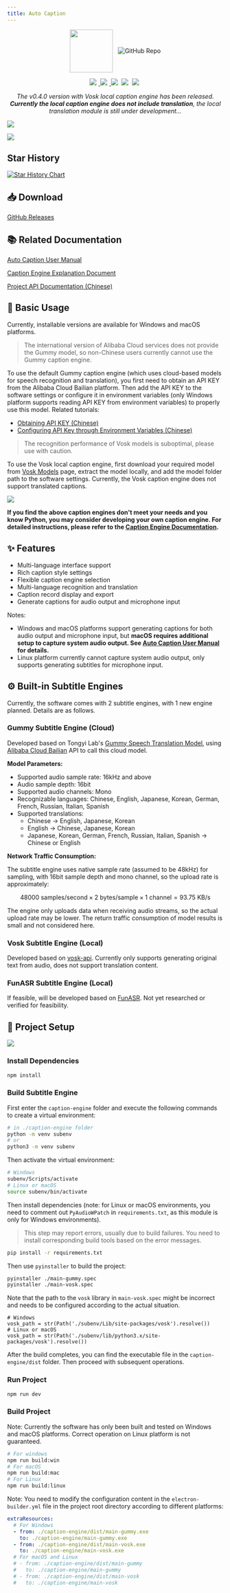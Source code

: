 ```yaml
---
title: Auto Caption
---
```


<style scoped>
.multi-img img {
    display: inline-block;
    vertical-align: middle;
}
</style>

<div align="center" >
    <div class="multi-img">
        <img src="/projects/auto-caption/icon.png" width="100px" height="100px"/>
        &nbsp;
        <a href="https://github.com/HiMeditator/auto-caption">
            <img src="https://github-readme-stats.vercel.app/api/pin/?username=HiMeditator&repo=auto-caption" alt="GitHub Repo"/>
        </a>
    </div>
    <p>
      <a href="https://github.com/HiMeditator/auto-caption/releases">
        <img style="display: inline-block;margin-right:5px;" src="https://img.shields.io/badge/release-0.4.0-blue">
      </a>
      <a href="https://github.com/HiMeditator/auto-caption/issues">
        <img style="display: inline-block;margin-right:5px;" src="https://img.shields.io/github/issues/HiMeditator/auto-caption?color=orange">
      </a>
      <img style="display: inline-block;margin-right:5px;" src="https://img.shields.io/github/languages/top/HiMeditator/auto-caption?color=royalblue">
      <img style="display: inline-block;margin-right:5px;" src="https://img.shields.io/github/repo-size/HiMeditator/auto-caption?color=green">
      <img style="display: inline-block;margin-right:5px;" src="https://img.shields.io/github/stars/HiMeditator/auto-caption?style=social">
    </p>
    <p><i>The v0.4.0 version with Vosk local caption engine has been released. <b>Currently the local caption engine does not include translation</b>, the local translation module is still under development...</i></p>
</div>

![](/projects/auto-caption/main_en.png)

![](/projects/auto-caption/main_mac_en.png)

## Star History

<a href="https://www.star-history.com/#HiMeditator/auto-caption&Date">
 <picture>
   <source media="(prefers-color-scheme: dark)" srcset="https://api.star-history.com/svg?repos=HiMeditator/auto-caption&type=Date&theme=dark" />
   <source media="(prefers-color-scheme: light)" srcset="https://api.star-history.com/svg?repos=HiMeditator/auto-caption&type=Date" />
   <img alt="Star History Chart" src="https://api.star-history.com/svg?repos=HiMeditator/auto-caption&type=Date" />
 </picture>
</a>

## 📥 Download

[GitHub Releases](https://github.com/HiMeditator/auto-caption/releases)

## 📚 Related Documentation

[Auto Caption User Manual](https://github.com/HiMeditator/auto-caption/blob/main/docs/user-manual/en.md)

[Caption Engine Explanation Document](https://github.com/HiMeditator/auto-caption/blob/main/docs/engine-manual/en.md)

[Project API Documentation (Chinese)](https://github.com/HiMeditator/auto-caption/blob/main/docs/api-docs/electron-ipc.md)

## 📖 Basic Usage

Currently, installable versions are available for Windows and macOS platforms.

> The international version of Alibaba Cloud services does not provide the Gummy model, so non-Chinese users currently cannot use the Gummy caption engine.

To use the default Gummy caption engine (which uses cloud-based models for speech recognition and translation), you first need to obtain an API KEY from the Alibaba Cloud Bailian platform. Then add the API KEY to the software settings or configure it in environment variables (only Windows platform supports reading API KEY from environment variables) to properly use this model. Related tutorials:

- [Obtaining API KEY (Chinese)](https://help.aliyun.com/zh/model-studio/get-api-key)
- [Configuring API Key through Environment Variables (Chinese)](https://help.aliyun.com/zh/model-studio/configure-api-key-through-environment-variables)

> The recognition performance of Vosk models is suboptimal, please use with caution.

To use the Vosk local caption engine, first download your required model from [Vosk Models](https://alphacephei.com/vosk/models) page, extract the model locally, and add the model folder path to the software settings. Currently, the Vosk caption engine does not support translated captions.

![](/projects/auto-caption/vosk_en.png)

**If you find the above caption engines don't meet your needs and you know Python, you may consider developing your own caption engine. For detailed instructions, please refer to the [Caption Engine Documentation](https://github.com/HiMeditator/auto-caption/blob/main/docs/engine-manual/en.md).**

## ✨ Features

- Multi-language interface support
- Rich caption style settings
- Flexible caption engine selection
- Multi-language recognition and translation
- Caption record display and export
- Generate captions for audio output and microphone input

Notes:
- Windows and macOS platforms support generating captions for both audio output and microphone input, but **macOS requires additional setup to capture system audio output. See [Auto Caption User Manual](https://github.com/HiMeditator/auto-caption/blob/main/docs/user-manual/en.md) for details.**
- Linux platform currently cannot capture system audio output, only supports generating subtitles for microphone input.

## ⚙️ Built-in Subtitle Engines

Currently, the software comes with 2 subtitle engines, with 1 new engine planned. Details are as follows.

### Gummy Subtitle Engine (Cloud)

Developed based on Tongyi Lab's [Gummy Speech Translation Model](https://help.aliyun.com/zh/model-studio/gummy-speech-recognition-translation/), using [Alibaba Cloud Bailian](https://bailian.console.aliyun.com) API to call this cloud model.

**Model Parameters:**

- Supported audio sample rate: 16kHz and above
- Audio sample depth: 16bit
- Supported audio channels: Mono
- Recognizable languages: Chinese, English, Japanese, Korean, German, French, Russian, Italian, Spanish
- Supported translations:
  - Chinese → English, Japanese, Korean
  - English → Chinese, Japanese, Korean
  - Japanese, Korean, German, French, Russian, Italian, Spanish → Chinese or English

**Network Traffic Consumption:**

The subtitle engine uses native sample rate (assumed to be 48kHz) for sampling, with 16bit sample depth and mono channel, so the upload rate is approximately:

$$
48000\ \text{samples/second} \times 2\ \text{bytes/sample} \times 1\ \text{channel}  = 93.75\ \text{KB/s}
$$

The engine only uploads data when receiving audio streams, so the actual upload rate may be lower. The return traffic consumption of model results is small and not considered here.

### Vosk Subtitle Engine (Local)

Developed based on [vosk-api](https://github.com/alphacep/vosk-api). Currently only supports generating original text from audio, does not support translation content.

### FunASR Subtitle Engine (Local)

If feasible, will be developed based on [FunASR](https://github.com/modelscope/FunASR). Not yet researched or verified for feasibility.

## 🚀 Project Setup

![](/projects/auto-caption/structure_en.png)

### Install Dependencies

```bash
npm install
```

### Build Subtitle Engine

First enter the `caption-engine` folder and execute the following commands to create a virtual environment:

```bash
# in ./caption-engine folder
python -m venv subenv
# or
python3 -m venv subenv
```

Then activate the virtual environment:

```bash
# Windows
subenv/Scripts/activate
# Linux or macOS
source subenv/bin/activate
```

Then install dependencies (note: for Linux or macOS environments, you need to comment out `PyAudioWPatch` in `requirements.txt`, as this module is only for Windows environments).

> This step may report errors, usually due to build failures. You need to install corresponding build tools based on the error messages.

```bash
pip install -r requirements.txt
```

Then use `pyinstaller` to build the project:

```bash
pyinstaller ./main-gummy.spec
pyinstaller ./main-vosk.spec
```

Note that the path to the `vosk` library in `main-vosk.spec` might be incorrect and needs to be configured according to the actual situation.

```
# Windows
vosk_path = str(Path('./subenv/Lib/site-packages/vosk').resolve())
# Linux or macOS
vosk_path = str(Path('./subenv/lib/python3.x/site-packages/vosk').resolve())
```

After the build completes, you can find the executable file in the `caption-engine/dist` folder. Then proceed with subsequent operations.

### Run Project

```bash
npm run dev
```

### Build Project

Note: Currently the software has only been built and tested on Windows and macOS platforms. Correct operation on Linux platform is not guaranteed.

```bash
# For windows
npm run build:win
# For macOS
npm run build:mac
# For Linux
npm run build:linux
```

Note: You need to modify the configuration content in the `electron-builder.yml` file in the project root directory according to different platforms:

```yml
extraResources:
  # For Windows
  - from: ./caption-engine/dist/main-gummy.exe
    to: ./caption-engine/main-gummy.exe
  - from: ./caption-engine/dist/main-vosk.exe
    to: ./caption-engine/main-vosk.exe
  # For macOS and Linux
  # - from: ./caption-engine/dist/main-gummy
  #   to: ./caption-engine/main-gummy
  # - from: ./caption-engine/dist/main-vosk
  #   to: ./caption-engine/main-vosk
```
